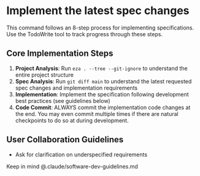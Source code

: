 # Implement the latest spec changes

This command follows an 8-step process for implementing specifications. Use the TodoWrite tool to track progress through these steps.

## Core Implementation Steps

1. **Project Analysis**: Run `eza . --tree --git-ignore` to understand the entire project structure
2. **Spec Analysis**: Run `git diff main` to understand the latest requested spec changes and implementation requirements
3. **Implementation**: Implement the specification following development best practices (see guidelines below)
4. **Code Commit**: ALWAYS commit the implementation code changes at the end. You may even commit multiple times if there are natural checkpoints to do so at during development.

## User Collaboration Guidelines

- Ask for clarification on underspecified requirements

Keep in mind @.claude/software-dev-guidelines.md
